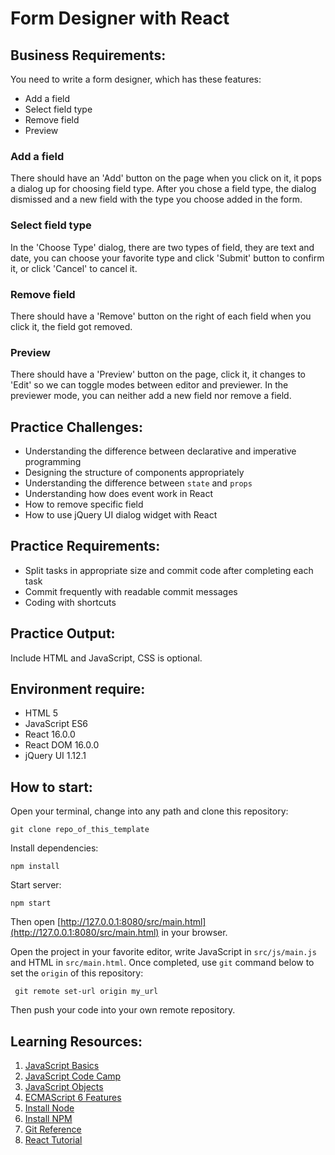 # Form Designer with React
## Business Requirements:
You need to write a form designer, which has these features:
* Add a field
* Select field type
* Remove field
* Preview

### Add a field
There should have an 'Add' button on the page when you click on it, it pops a dialog up for choosing field type. After you chose a field type, the dialog dismissed and a new field with the type you choose added in the form.

### Select field type
In the 'Choose Type' dialog, there are two types of field, they are text and date, you can choose your favorite type and click 'Submit' button to confirm it, or click 'Cancel' to cancel it.

### Remove field
There should have a 'Remove' button on the right of each field when you click it, the field got removed.

### Preview
There should have a 'Preview' button on the page, click it, it changes to 'Edit' so we can toggle modes between editor and previewer. In the previewer mode, you can neither add a new field nor remove a field.

## Practice Challenges:
* Understanding the difference between declarative and imperative programming
* Designing the structure of components appropriately
* Understanding the difference between `state` and `props`
* Understanding how does event work in React
* How to remove specific field
* How to use jQuery UI dialog widget with React

## Practice Requirements:
* Split tasks in appropriate size and commit code after completing each task
* Commit frequently with readable commit messages
* Coding with shortcuts

## Practice Output:
Include HTML and JavaScript, CSS is optional.

## Environment require:
* HTML 5
* JavaScript ES6
* React 16.0.0
* React DOM 16.0.0
* jQuery UI 1.12.1

## How to start:
Open your terminal, change into any path and clone this repository:
```
git clone repo_of_this_template
```
Install dependencies:
```
npm install
```

Start server:
```
npm start
```
Then open [http://127.0.0.1:8080/src/main.html](http://127.0.0.1:8080/src/main.html) in your browser.

Open the project in your favorite editor, write JavaScript in `src/js/main.js` and HTML in `src/main.html`. Once completed, use `git` command below to set the `origin` of this repository:
```
 git remote set-url origin my_url
```
Then push your code into your own remote repository.

## Learning Resources:
1. [JavaScript Basics](https://developer.mozilla.org/en-US/docs/Learn/Getting_started_with_the_web/JavaScript_basics)
2. [JavaScript Code Camp](https://www.freecodecamp.org/challenges/comment-your-javascript-code)
3. [JavaScript Objects](https://www.w3schools.com/js/js_objects.asp)
4. [ECMAScript 6 Features](http://es6.ruanyifeng.com/)
5. [Install Node](https://github.com/creationix/nvm)
6. [Install NPM](https://github.com/npm/npm)
8. [Git Reference](https://git-scm.com/docs)
7. [React Tutorial](https://reactjs.org/tutorial/tutorial.html)
